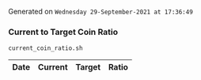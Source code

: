 Generated on `Wednesday 29-September-2021 at 17:36:49`

### Current to Target Coin Ratio
`current_coin_ratio.sh`

Date|Current|Target|Ratio
---|---|---|---
